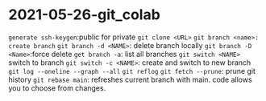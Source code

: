 # 2021-05-26-git_colab
`generate ssh-keygen`:public for private
`git clone <URL>` 
`git branch <name>: create branch`
`git branch -d <NAME>`: delete branch locally
`git branch -D <Name>`:force delete
`get branch -a`: list all branches
`git switch <NAME>` switch to branch
`git switch -c <NAME>`: create and switch to new branch
`git log --oneline --graph --all`
`git reflog`
`git fetch --prune`: prune git history
`git rebase main`: refreshes current branch with main. code allows you to choose from changes. 

